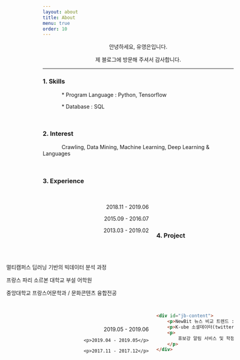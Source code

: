 ```yaml
---
layout: about
title: About
menu: true
order: 10
---
```


<style>
.text{text-indent: 50px;}
#jb-sidebar{width: 260px;padding: 20px;margin-bottom: 10px;float: left;border: 0px;text-align: right;}
#jb-content{width: 580px;padding: 20px;margin-bottom: 10px;float: right;border: 0px;}
@media ( min-width: 481px )
{
  #jb-sidebar { width: 260px; float: left; }
  #jb-content { width: 580px; float: right; }
}
</style>

<center>

<p>안녕하세요, 유영은입니다.</p>
<p>제 블로그에 방문해 주셔서 감사합니다.</p>

</center>

------

<h3>1. Skills</h3>
 <p class="text"> * Program Language : Python, Tensorflow</p>
 <p class="text"> * Database : SQL</p>

<br>

<h3>2. Interest</h3>

   <p class="text"> Crawling, Data Mining, Machine Learning, Deep Learning & Languages </p>

<br>

<h3>3. Experience</h3>
<div id="jb-sidebar">
	<p>2018.11 - 2019.06 </p>
    <p>2015.09 - 2016.07 </p>
    <p>2013.03 - 2019.02 </p>
</div>

<div id="jb-content">
    <p>멀티캠퍼스 딥러닝 기반의 빅데이터 분석 과정</p>
    <p>프랑스 파리 소르본 대학교 부설 어학원</p>
    <p>
        중앙대학교 프랑스어문학과 / 문화콘텐츠 융합전공
    </p>
</div>

<br><br><br><br><br>

<h3>4. Project</h3>
<div id="jb-sidebar">
	<p>2019.05 - 2019.06</p>

    <p>2019.04 - 2019.05</p>
    
    <p>2017.11 - 2017.12</p>
</div>

```html
<div id="jb-content">
    <p>NewBit 뉴스 비교 트렌드 : 신문 기사 자동 분류 및 비교 사이트</p>
    <p>K-ube 소셜데이터(twitter, youtube)를 활용한 글로벌 트렌드 분석</p>
    <p>
        휴보강 알림 서비스 및 학점 계산기를 포함한 학생 편의 프로그램
    </p>
</div>
```

